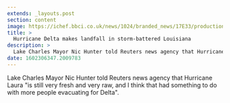 ```yaml
--- 
extends: _layouts.post 
section: content 
image: https://ichef.bbci.co.uk/news/1024/branded_news/17E33/production/_114834879_9f3cea1d-e994-48e3-8c78-f399492e6e86.jpg 
title: > 
  Hurricane Delta makes landfall in storm-battered Louisiana 
description: > 
  Lake Charles Mayor Nic Hunter told Reuters news agency that Hurricane Laura "is still very fresh and very raw, and I think that had something to do with more people evacuating for Delta". 
date: 1602306347.2009783 
--- 
```

Lake Charles Mayor Nic Hunter told Reuters news agency that Hurricane Laura "is still very fresh and very raw, and I think that had something to do with more people evacuating for Delta".